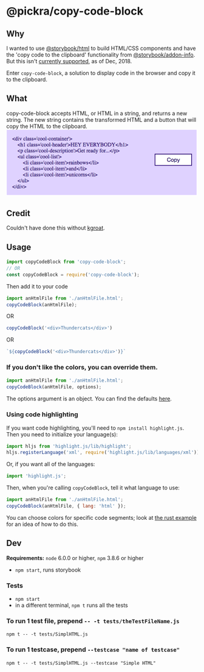 # @pickra/copy-code-block

## Why
I wanted to use [@storybook/html](https://www.npmjs.com/package/@storybook/html) to build HTML/CSS components and have the 'copy code to the clipboard' functionality from [@storybook/addon-info](https://www.npmjs.com/package/@storybook/addon-info). But this isn't [currently supported](https://github.com/storybooks/storybook/issues/4832), as of Dec, 2018.

Enter `copy-code-block`, a solution to display code in the browser and copy it to the clipboard.

## What
copy-code-block accepts HTML, or HTML in a string, and returns
a new string. The new string contains the transformed HTML and a
button that will copy the HTML to the clipboard.
![copy-code-block example image](./img/CCB.png)

## Credit
Couldn't have done this without [kgroat](https://github.com/kgroat).

## Usage
```javascript
import copyCodeBlock from 'copy-code-block';
// OR
const copyCodeBlock = require('copy-code-block');
```
Then add it to your code
```javascript
import anHtmlFile from './anHtmlFile.html';
copyCodeBlock(anHtmlFile);
```
OR
```javascript
copyCodeBlock('<div>Thundercats</div>')
```
OR
```javascript
`${copyCodeBlock('<div>Thundercats</div>')}`
```

### If you don't like the colors, you can override them.
```javascript
import anHtmlFile from './anHtmlFile.html';
copyCodeBlock(anHtmlFile, options);
```
The options argument is an object. You can find the defaults
[here](./src/helpers.js#L42).

### Using code highlighting
If you want code highlighting, you'll need to `npm install highlight.js`.
Then you need to initialize your language(s):
```javascript
import hljs from 'highlight.js/lib/highlight';
hljs.registerLanguage('xml', require('highlight.js/lib/languages/xml'));
```
Or, if you want all of the languages:
```javascript
import 'highlight.js';
```
Then, when you're calling `copyCodeBlock`, tell it what language to use:
```javascript
import anHtmlFile from './anHtmlFile.html';
copyCodeBlock(anHtmlFile, { lang: 'html' });
```
You can choose colors for specific code segments; look at [the rust example](./src/examples/Simple.stories.js#L52) for an idea of how to do this.

## Dev
**Requirements:** `node` 6.0.0 or higher, `npm` 3.8.6 or higher
- `npm start`, runs storybook

### Tests
- `npm start`
- in a different terminal, `npm t` runs all the tests

### To run 1 test file, prepend `-- -t tests/theTestFileName.js`
```
npm t -- -t tests/SimplHTML.js
```

### To run 1 testcase, prepend `--testcase "name of testcase"`
```
npm t -- -t tests/SimplHTML.js --testcase "Simple HTML"
```